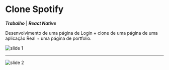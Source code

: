 # Clone Spotify
***Trabalho*** | ***React Native***

Desenvolvimento de uma página de Login + clone de uma página de uma aplicação Real + uma página de portfolio. 

![slide 1](https://github.com/elisa-cardoso/react-native_cloneApp/assets/157071746/89778e2e-8f71-46ae-91da-08a90b72bfa6)

---

![slide 2](https://github.com/elisa-cardoso/react-native_cloneApp/assets/157071746/81f65f6e-196d-43a0-a280-529456df64d7)
